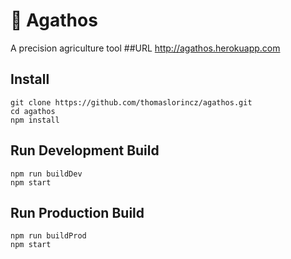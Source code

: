 # 🚜 Agathos
A precision agriculture tool
##URL
http://agathos.herokuapp.com
## Install
```
git clone https://github.com/thomaslorincz/agathos.git
cd agathos
npm install
```
## Run Development Build
```
npm run buildDev
npm start
```
## Run Production Build
```
npm run buildProd
npm start
```
